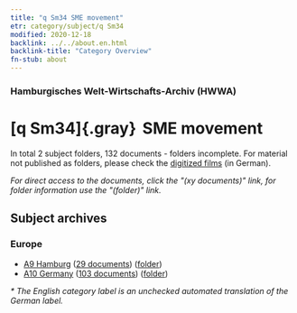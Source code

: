 ```yaml
---
title: "q Sm34 SME movement"
etr: category/subject/q Sm34
modified: 2020-12-18
backlink: ../../about.en.html
backlink-title: "Category Overview"
fn-stub: about
---
```


### Hamburgisches Welt-Wirtschafts-Archiv (HWWA)
# [q Sm34]{.gray}&#8201; SME movement&#160; 





In total 2 subject folders, 132 documents - folders incomplete.
For material not published as folders, please check the [digitized films](/film/h1_sh) (in German).

_For direct access to the documents, click the "(xy documents)" link, for folder information use the "(folder)" link._

## Subject archives



### Europe

- [A9 Hamburg](../../../geo/about.en.html#A9) (<a href="https://dfg-viewer.de/show/?tx_dlf[id]=https://pm20.zbw.eu/mets/sh/1409xx/140905/1459xx/145986/public.mets.en.xml" target="_blank">29 documents</a>) ([folder](http://purl.org/pressemappe20/folder/sh/140905,145986))
- [A10 Germany](../../../geo/about.en.html#A10) (<a href="https://dfg-viewer.de/show/?tx_dlf[id]=https://pm20.zbw.eu/mets/sh/1261xx/126128/1459xx/145986/public.mets.en.xml" target="_blank">103 documents</a>) ([folder](http://purl.org/pressemappe20/folder/sh/126128,145986))


_* The English category label is an unchecked automated translation of the German label._

